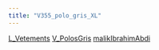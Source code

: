 ```yaml
---
title: "V355_polo_gris_XL"
---
```


[L_Vetements](notes/equipements/L_Vetements.md) [V_PolosGris](notes/equipements/vetements/V_PolosGris.md) [malikIbrahimAbdi](notes/utilisateurs/beneficiaires/malikIbrahimAbdi.md)
